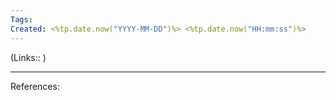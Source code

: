 ```yaml
---
Tags: 
Created: <%tp.date.now("YYYY-MM-DD")%> <%tp.date.now("HH:mm:ss")%>
---
```

(Links:: )


---
References: